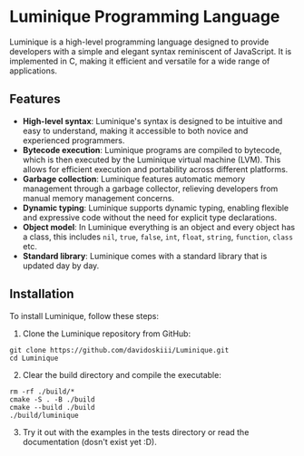 # Luminique Programming Language

Luminique is a high-level programming language designed to provide developers with a simple and elegant syntax reminiscent of JavaScript. It is implemented in C, making it efficient and versatile for a wide range of applications.

## Features

- **High-level syntax**: Luminique's syntax is designed to be intuitive and easy to understand, making it accessible to both novice and experienced programmers.
- **Bytecode execution**: Luminique programs are compiled to bytecode, which is then executed by the Luminique virtual machine (LVM). This allows for efficient execution and portability across different platforms.
- **Garbage collection**: Luminique features automatic memory management through a garbage collector, relieving developers from manual memory management concerns.
- **Dynamic typing**: Luminique supports dynamic typing, enabling flexible and expressive code without the need for explicit type declarations.
- **Object model**: In Luminique everything is an object and every object has a class, this includes `nil`, `true`, `false`, `int`, `float`, `string`, `function`, `class` etc.
- **Standard library**: Luminique comes with a standard library that is updated day by day.

## Installation

To install Luminique, follow these steps:

1. Clone the Luminique repository from GitHub:

```
git clone https://github.com/davidoskiii/Luminique.git
cd Luminique
```

2. Clear the build directory and compile the executable:
```
rm -rf ./build/*
cmake -S . -B ./build
cmake --build ./build
./build/luminique
```

3. Try it out with the examples in the tests directory or read the documentation (dosn't exist yet :D).
